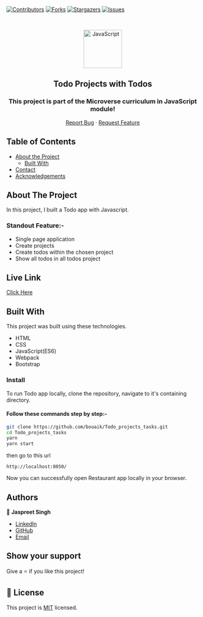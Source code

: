 <!--
*** Thanks for checking out this README Template. If you have a suggestion that would
*** make this better, please fork the repo and create a pull request or simply open
*** an issue with the tag "enhancement".
*** Thanks again! Now go create something AMAZING! :D
-->

<!-- PROJECT SHIELDS -->
<!--
*** I'm using markdown "reference style" links for readability.
*** Reference links are enclosed in brackets [ ] instead of parentheses ( ).
*** See the bottom of this document for the declaration of the reference variables
*** for contributors-url, forks-url, etc. This is an optional, concise syntax you may use.
*** https://www.markdownguide.org/basic-syntax/#reference-style-links
-->
[![Contributors][contributors-shield]][contributors-url]
[![Forks][forks-shield]][forks-url]
[![Stargazers][stars-shield]][stars-url]
[![Issues][issues-shield]][issues-url]

<!-- PROJECT LOGO -->

<br />
<p align="center">
  <a href="git@github.com:bouaik/Todo_projects_tasks.git">
    <p align="center"> <img src="https://user-images.githubusercontent.com/55361440/87301597-7d9f1800-c52d-11ea-84e7-7a5684626b3f.png" alt="JavaScript" width="100" height="100"> </p>
  </a>

  <h2 align="center">Todo Projects with Todos</h2>
  <h3 align="center"> This project is part of the Microverse curriculum in JavaScript module! </h3>

  <p align="center">
    <a href="hhttps://github.com/bouaik/Todo_projects_tasks/issues">Report Bug</a>
    · 
    <a href="https://github.com/bouaik/Todo_projects_tasks/issues">Request Feature</a>
  </p>
</p>

<!-- TABLE OF CONTENTS -->
## Table of Contents

* [About the Project](#about-the-project)
  * [Built With](#built-with)
* [Contact](#Authors)
* [Acknowledgements](#acknowledgements)

<!-- ABOUT THE PROJECT -->
## About The Project

In this project, I built a Todo app with Javascript.

### Standout Feature:-

- Single page application
- Create projects
- Create todos within the chosen project
- Show all todos in all todos project



## Live Link 

[Click Here](https://sharp-archimedes-73665c.netlify.app/)


<!-- BUILD WITH -->
## Built With

This project was built using these technologies.
* HTML
* CSS
* JavaScript(ES6)
* Webpack
* Bootstrap


### Install

To run Todo app locally, clone the repository, navigate to it's containing directory.

#### Follow these commands step by step:-

```bash
git clone https://github.com/bouaik/Todo_projects_tasks.git
cd Todo_projects_tasks
yarn
yarn start
```
then go to this url
```
http://localhost:8050/
```

Now you can successfully open Restaurant app locally in your browser.

<!-- CONTACT -->
## Authors

👤 **Jaspreet Singh** 
    
- [LinkedIn](https://www.linkedin.com/in/lhoussainebouaik)
- [GitHub](https://github.com/bouaik)
- [Email](bouaik.lhou@gmail.com)


## Show your support

Give a ⭐️ if you like this project!

<!-- MARKDOWN LINKS & IMAGES -->
<!-- https://www.markdownguide.org/basic-syntax/#reference-style-links -->
[contributors-shield]: https://img.shields.io/github/contributors/bouaik/Todo_projects_tasks.svg?style=flat-square
[contributors-url]: https://github.com/bouaik/Todo_projects_tasks/graphs/contributors
[forks-shield]: https://img.shields.io/github/forks/bouaik/Todo_projects_tasks.svg?style=flat-square
[forks-url]: https://github.com/jbouaik/Todo_projects_tasks/network/members
[stars-shield]: https://img.shields.io/github/stars/bouaik/Todo_projects_tasks.svg?style=flat-square
[stars-url]: https://github.com/bouaik/Todo_projects_tasks/stargazers
[issues-shield]: https://img.shields.io/github/issues/bouaik/Todo_projects_tasks.svg?style=flat-square
[issues-url]: https://github.com/bouaik/Todo_projects_tasks/issues

## 📝 License

This project is [MIT](https://opensource.org/licenses/MIT) licensed.